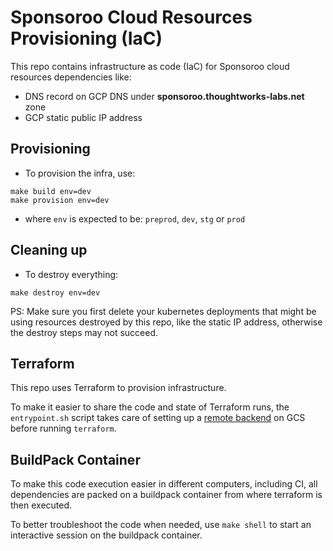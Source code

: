 # Sponsoroo Cloud Resources Provisioning (IaC)

This repo contains infrastructure as code (IaC) for Sponsoroo cloud resources dependencies like:

  - DNS record on GCP DNS under **sponsoroo.thoughtworks-labs.net** zone
  - GCP static public IP address

## Provisioning

- To provision the infra, use:
```
make build env=dev
make provision env=dev
```

- where `env` is expected to be: `preprod`, `dev`, `stg` or `prod`

## Cleaning up

- To destroy everything:
```
make destroy env=dev
```
PS: Make sure you first delete your kubernetes deployments that might be using resources destroyed by this repo, like the static IP address, otherwise the destroy steps may not succeed.

## Terraform

This repo uses Terraform to provision infrastructure.

To make it easier to share the code and state of Terraform runs, the `entrypoint.sh` script takes care of setting up a [remote backend](https://www.terraform.io/docs/backends/index.html) on GCS before running `terraform`.

## BuildPack Container

To make this code execution easier in different computers, including CI, all dependencies are packed on a buildpack container from where terraform is then executed.

To better troubleshoot the code when needed, use `make shell` to start an interactive session on the buildpack container.
